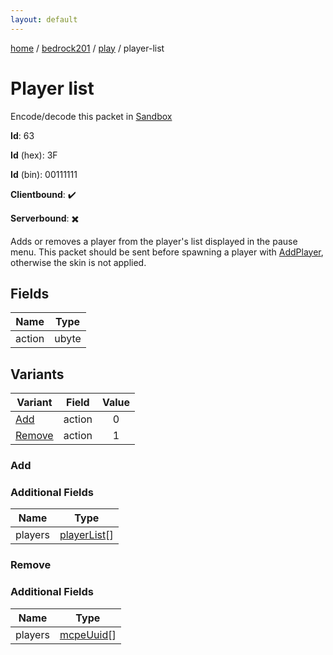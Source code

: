 ```yaml
---
layout: default
---
```


[home](/)  /  [bedrock201](/protocol/bedrock201)  /  [play](/protocol/bedrock201/play)  /  player-list

# Player list

Encode/decode this packet in [Sandbox](../../../sandbox/bedrock201#play.player_list)

**Id**: 63

**Id** (hex): 3F

**Id** (bin): 00111111

**Clientbound**: ✔️

**Serverbound**: ✖️

Adds or removes a player from the player's list displayed in the pause menu. This packet should be sent before spawning a player with [AddPlayer](#play_add-player), otherwise the skin is not applied.

## Fields

Name | Type
---|---
action | ubyte

## Variants

Variant | Field | Value
---|---|:---:
[Add](#add) | action | 0
[Remove](#remove) | action | 1

### Add

### Additional Fields

Name | Type
---|---
players | [playerList](/protocol/bedrock201/types/player-list)[]

### Remove

### Additional Fields

Name | Type
---|---
players | [mcpeUuid](/protocol/bedrock201/types/mcpe-uuid)[]
